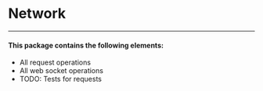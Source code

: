 # Network
---

#### This package contains the following elements:
* All request operations
* All web socket operations
* TODO: Tests for requests
